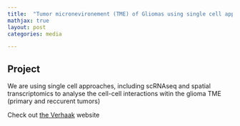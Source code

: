 ```yaml
---
title:  "Tumor micronevironement (TME) of Gliomas using single cell approaches"
mathjax: true
layout: post
categories: media

---
```


## Project 

We are using single cell approaches, including scRNAseq and spatial transcriptomics to analyse the cell-cell interactions witin the glioma TME (primary and
reccurent tumors)

Check out [the Verhaak] website

[the Verhaak]: https://verhaaklab.com/
